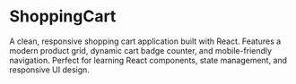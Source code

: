 # ShoppingCart
A clean, responsive shopping cart application built with React. Features a modern product grid, dynamic cart badge counter, and mobile-friendly navigation. Perfect for learning React components, state management, and responsive UI design.
